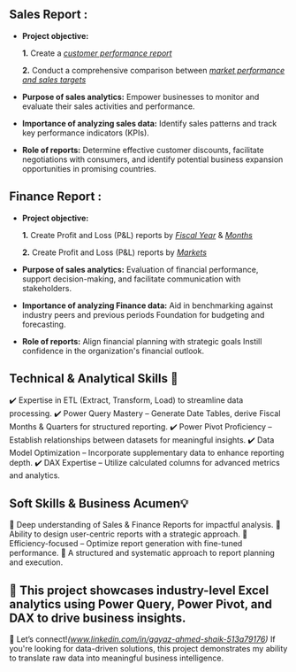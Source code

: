 ## Sales Report :


- **Project objective:** 

    **1.** Create a _[customer performance report](https://github.com/GayazSh/Excel-Projects---Sales-Finance-Analytics/blob/main/CustomerPerformance%20Report.pdf)_ 

    **2.** Conduct a comprehensive comparison between _[market performance and sales targets](https://github.com/GayazSh/Excel-Projects---Sales-Finance-Analytics/blob/main/MarketPerformanceVsTarget%20Report.pdf)_

- **Purpose of sales analytics:** Empower businesses to monitor and evaluate their sales activities and performance.

- **Importance of analyzing sales data:** Identify sales patterns and track key performance indicators (KPIs).

- **Role of reports:** Determine effective customer discounts, facilitate negotiations with consumers, and identify potential business expansion opportunities in promising countries.


## Finance Report :

- **Project objective:** 

    **1.** Create Profit and Loss (P&L) reports by _[Fiscal Year](https://github.com/GayazSh/Excel-Projects---Sales-Finance-Analytics/blob/main/P%26L%20Statement%20by%20Fiscal%20Year.pdf)_ & _[Months](https://github.com/GayazSh/Excel-Projects---Sales-Finance-Analytics/blob/main/P%26L%20Statement%20by%20Months.pdf)_ 

   **2.** Create Profit and Loss (P&L) reports by _[Markets](https://github.com/GayazSh/Excel-Projects---Sales-Finance-Analytics/blob/main/P%26L%20Statement%20by%20Markets.pdf)_

- **Purpose of sales analytics:** Evaluation of financial performance, support decision-making, and facilitate communication with stakeholders.

- **Importance of analyzing Finance data:** Aid in benchmarking against industry peers and previous periods Foundation for budgeting and forecasting.

- **Role of reports:** Align financial planning with strategic goals Instill confidence in the organization's financial outlook.


## Technical & Analytical Skills 🚀
✔️ Expertise in ETL (Extract, Transform, Load) to streamline data processing.
✔️ Power Query Mastery – Generate Date Tables, derive Fiscal Months & Quarters for structured reporting.
✔️ Power Pivot Proficiency – Establish relationships between datasets for meaningful insights.
✔️ Data Model Optimization – Incorporate supplementary data to enhance reporting depth.
✔️ DAX Expertise – Utilize calculated columns for advanced metrics and analytics.

## Soft Skills & Business Acumen💡
🎯 Deep understanding of Sales & Finance Reports for impactful analysis.
🎯 Ability to design user-centric reports with a strategic approach.
🎯 Efficiency-focused – Optimize report generation with fine-tuned performance.
🎯 A structured and systematic approach to report planning and execution.

## 🚀 This project showcases industry-level Excel analytics using Power Query, Power Pivot, and DAX to drive business insights.
📩 Let’s connect!_(www.linkedin.com/in/gayaz-ahmed-shaik-513a79176)_ If you're looking for data-driven solutions, this project demonstrates my ability to translate raw data into meaningful business intelligence.
